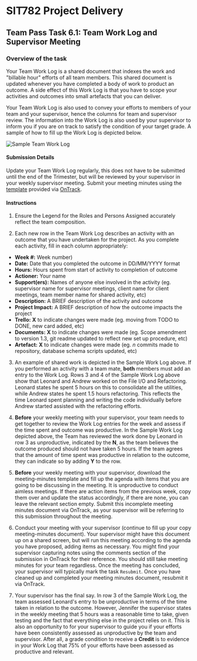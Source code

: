 <div id="banner"></div>

# SIT782 Project Delivery
## Team Pass Task 6.1: Team Work Log and Supervisor Meeting

### Overview of the task
Your Team Work Log is a shared document that indexes the work and "billable hour" efforts of all team members. This shared document is updated whenever you have completed a body of work to product an outcome. A side effect of this Work Log is that you have to scope your activities and outcomes into small artefacts that you can deliver.

Your Team Work Log is also used to convey your efforts to members of your team and your supervisor, hence the columns for team and supervisor review. The information into the Work Log is also used by your supervisor to inform you if you are on track to satisfy the condition of your target grade. A sample of how to fill up the Work Log is depicted below.

![Sample Team Work Log](images/worklog.png)

#### Submission Details
Update your Team Work Log regularly, this does not have to be submitted until the end of the Trimester, but will be reviewed by your supervisor in your weekly supervisor meeting. Submit your meeting minutes using the [template](https://deakin365.sharepoint.com/:f:/s/SIT782-t1-2018/EjtriPJQ6B1NuMrb9WI59oMB_UKn0Ui6ewP4ONJTzmFVLg?e=rp2vwG) provided via [OnTrack](https://ontrack.deakin.edu.au).

#### Instructions

1. Ensure the Legend for the Roles and Persons Assigned accurately reflect the team composition.

2. Each new row in the Team Work Log describes an activity with an outcome that you have undertaken for the project. As you complete each activity, fill in each column appropriately:

* **Week #:** Week number)
* **Date:** Date that you completed the outcome in DD/MM/YYYY format
* **Hours:** Hours spent from start of activity to completion of outcome
* **Actioner:** Your name
* **Support(ers):** Names of anyone else involved in the activity (eg. supervisor name for supervisor meetings, client name for client meetings, team member name for shared activity, etc)
* **Description:** A BRIEF description of the activity and outcome
* **Project Impact:** A BRIEF description of how the outcome impacts the project
* **Trello:** **X** to indicate changes were made (eg. moving from TODO to DONE, new card added, etc)
* **Documents:** **X** to indicate changes were made (eg. Scope amendment to version 1.3, git readme updated to reflect new set up procedure, etc)
* **Artefact:** **X** to indicate changes were made (eg. _n_ commits made to repository, database schema scripts updated, etc)

3. An example of shared work is depicted in the Sample Work Log above. If you performed an activity with a team mate, **both** members must add an entry to the Work Log. Rows 3 and 4 of the Sample Work Log above show that Leonard and Andrew worked on the File I/O and Refactoring. Leonard states he spent 5 hours on this to consolidate all the utilities, while Andrew states he spent 1.5 hours refactoring. This reflects the time Leonard spent planning and writing the code individually before Andrew started assisted with the refactoring efforts.

4. **Before** your weekly meeting with your supervisor, your team needs to get together to review the Work Log entries for the week and assess if the time spent and outcome was productive. In the Sample Work Log depicted above, the Team has reviewed the work done by Leonard in row 3 as unproductive, indicated by the **N**, as the team believes the outcome produced should not have taken 5 hours. If the team agrees that the amount of time spent was productive in relation to the outcome, they can indicate so by adding **Y** to the row.

5. **Before** your weekly meeting with your supervisor, download the meeting-minutes template and fill up the agenda with items that you are going to be discussing in the meeting. It is unproductive to conduct aimless meetings. If there are action items from the previous week, copy them over and update the status accordingly, if there are none, you can leave the relevant section empty. Submit this incomplete meeting minutes document via OnTrack, as your supervisor will be referring to this submission throughout the meeting.

6. Conduct your meeting with your supervisor (continue to fill up your copy meeting-minutes document). Your supervisor might have this document up on a shared screen, but will run this meeting according to the agenda you have proposed, adding items as necessary. You might find your supervisor capturing notes using the comments section of the submission in OnTrack for their reference. You should still take meeting minutes for your team regardless. Once the meeting has concluded, your supervisor will typically mark the task `Resubmit`. Once you have cleaned up and completed your meeting minutes document, resubmit it via OnTrack. 

7. Your supervisor has the final say. In row 3 of the Sample Work Log, the team assessed Leonard's entry to be unproductive in terms of the time taken in relation to the outcome. However, Jennifer the supervisor states in the weekly meeting that 5 hours was a reasonable time to take, given testing and the fact that everything else in the project relies on it. This is also an opportunity to for your supervisor to guide you if your efforts have been consistently assessed as unproductive by the team and supervisor. After all, a grade condition to receive a **Credit** is to evidence in your Work Log that 75% of your efforts have been assessed as productive and relevant.

<div style="page-break-after:always;"></div>
